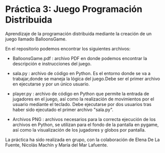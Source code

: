 # Práctica 3: Juego Programación Distribuida


Aprendizaje de la programación distribuida mediante la creación de un juego llamado BalloonsGame.

En el repositorio podemos encontrar los siguientes archivos:

- BalloonsGame.pdf : archivo PDF en donde podemos encontrar la descripción e instrucciones del juego.

- sala.py : archivo de código en Python. Es el entorno donde se va a trabajar,donde se maneja la lógica del juego.Debe ser el primer archivo en ejecutarse y por un único usuario.

- player.py : archivo de código en Python que permite la entrada de jugadores en el juego, así como la realización de movimientos por el usuario mediante el teclado. Debe ejecutarse por dos usuarios tras haber sido ejecutado el primer archivo "sala.py".

- Archivos PNG : archivos necesarios para la correcta ejecución de los archivos en Python, se utilizan para el fondo de la pantalla en pygame, así como la visualización de los jugadores y globos por pantalla.

La práctica ha sido realizada en grupo, con la colaboración de Elena De La Fuente, Nicolás Machín y María del Mar Lafuente.
